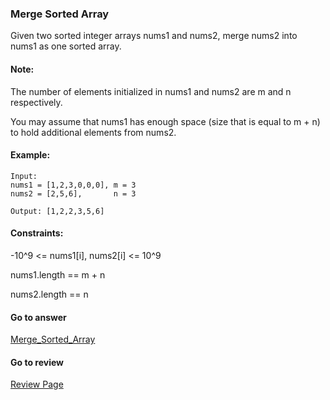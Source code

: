 ### Merge Sorted Array

Given two sorted integer arrays nums1 and nums2, merge nums2 into nums1 as one sorted array.

#### Note:

The number of elements initialized in nums1 and nums2 are m and n respectively.

You may assume that nums1 has enough space (size that is equal to m + n) to hold additional elements from nums2.

#### Example:

```
Input:
nums1 = [1,2,3,0,0,0], m = 3
nums2 = [2,5,6],       n = 3

Output: [1,2,2,3,5,6]
```

#### Constraints:

-10^9 <= nums1[i], nums2[i] <= 10^9

nums1.length == m + n

nums2.length == n


#### Go to answer

[Merge_Sorted_Array](https://github.com/Kelv1nYu/LeetCode_Practices/blob/master/Code/Merge_Sorted_Array.py)

#### Go to review

[Review Page](https://github.com/Kelv1nYu/LeetCode_Practices/blob/master/ReviewPage.md)